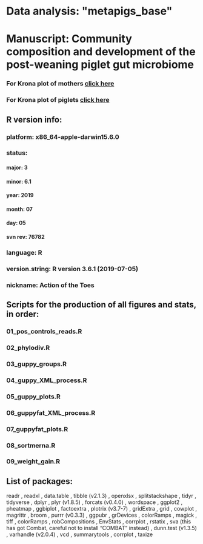 # Data analysis: "metapigs_base"
# Manuscript: Community composition and development of the post-weaning piglet gut microbiome


### For Krona plot of mothers [click here](https://htmlpreview.github.io/?https://github.com/GaioTransposon/metapigs_base/blob/master/out/moms_krona.html)
### For Krona plot of piglets [click here](https://htmlpreview.github.io/?https://github.com/GaioTransposon/metapigs_base/blob/master/out/piggies_krona.html)



## R version info: 
### platform:       x86_64-apple-darwin15.6.0                          
### status:                                     
#### major:          3                           
#### minor:          6.1                         
#### year:           2019                        
#### month:          07                          
#### day:            05                          
#### svn rev:        76782                       
### language:       R                           
### version.string: R version 3.6.1 (2019-07-05)
### nickname:       Action of the Toes 


## Scripts for the production of all figures and stats, in order: 
### 01_pos_controls_reads.R
### 02_phylodiv.R
### 03_guppy_groups.R
### 04_guppy_XML_process.R
### 05_guppy_plots.R
### 06_guppyfat_XML_process.R
### 07_guppyfat_plots.R
### 08_sortmerna.R
### 09_weight_gain.R


## List of packages:
readr , readxl , data.table , tibble (v2.1.3) , openxlsx ,  splitstackshape ,  tidyr , tidyverse , dplyr , plyr (v1.8.5) , forcats (v0.4.0) , wordspace ,  ggplot2 , pheatmap , ggbiplot , factoextra , plotrix (v3.7-7) ,  gridExtra , grid , cowplot , magrittr , broom , purrr (v0.3.3) , ggpubr , grDevices , colorRamps , magick , tiff , colorRamps ,  robCompositions , EnvStats , corrplot , rstatix , sva (this has got Combat, careful not to install “COMBAT” instead) , dunn.test (v1.3.5) , varhandle (v2.0.4) , vcd , summarytools , corrplot ,  taxize 



